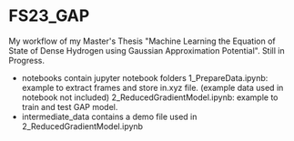 # FS23_GAP
My workflow of my Master's Thesis "Machine Learning the Equation of State of Dense Hydrogen using Gaussian Approximation Potential".
Still in Progress.

* notebooks contain jupyter notebook folders
	1_PrepareData.ipynb: example to extract frames and store in.xyz file. (example data used in notebook not included)
	2_ReducedGradientModel.ipynb: example to train and test GAP model.
* intermediate_data contains a demo file used in 2_ReducedGradientModel.ipynb
